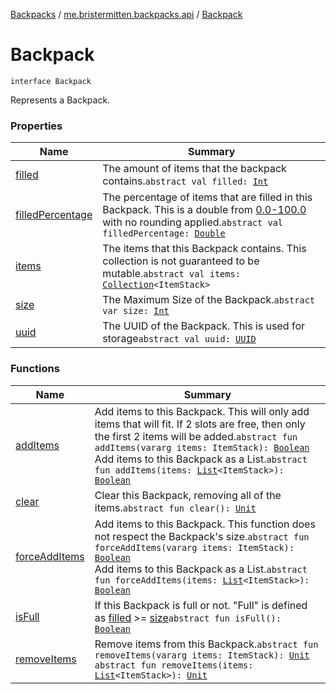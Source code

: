 [Backpacks](../../index.md) / [me.bristermitten.backpacks.api](../index.md) / [Backpack](./index.md)

# Backpack

`interface Backpack`

Represents a Backpack.

### Properties

| Name | Summary |
|---|---|
| [filled](filled.md) | The amount of items that the backpack contains.`abstract val filled: `[`Int`](https://kotlinlang.org/api/latest/jvm/stdlib/kotlin/-int/index.html) |
| [filledPercentage](filled-percentage.md) | The percentage of items that are filled in this Backpack. This is a double from [0.0-100.0](#) with no rounding applied.`abstract val filledPercentage: `[`Double`](https://kotlinlang.org/api/latest/jvm/stdlib/kotlin/-double/index.html) |
| [items](items.md) | The items that this Backpack contains. This collection is not guaranteed to be mutable.`abstract val items: `[`Collection`](https://kotlinlang.org/api/latest/jvm/stdlib/kotlin.collections/-collection/index.html)`<ItemStack>` |
| [size](size.md) | The Maximum Size of the Backpack.`abstract var size: `[`Int`](https://kotlinlang.org/api/latest/jvm/stdlib/kotlin/-int/index.html) |
| [uuid](uuid.md) | The UUID of the Backpack. This is used for storage`abstract val uuid: `[`UUID`](https://docs.oracle.com/javase/6/docs/api/java/util/UUID.html) |

### Functions

| Name | Summary |
|---|---|
| [addItems](add-items.md) | Add items to this Backpack. This will only add items that will fit. If 2 slots are free, then only the first 2 items will be added.`abstract fun addItems(vararg items: ItemStack): `[`Boolean`](https://kotlinlang.org/api/latest/jvm/stdlib/kotlin/-boolean/index.html)<br>Add items to this Backpack as a List.`abstract fun addItems(items: `[`List`](https://kotlinlang.org/api/latest/jvm/stdlib/kotlin.collections/-list/index.html)`<ItemStack>): `[`Boolean`](https://kotlinlang.org/api/latest/jvm/stdlib/kotlin/-boolean/index.html) |
| [clear](clear.md) | Clear this Backpack, removing all of the items.`abstract fun clear(): `[`Unit`](https://kotlinlang.org/api/latest/jvm/stdlib/kotlin/-unit/index.html) |
| [forceAddItems](force-add-items.md) | Add items to this Backpack. This function does not respect the Backpack's size.`abstract fun forceAddItems(vararg items: ItemStack): `[`Boolean`](https://kotlinlang.org/api/latest/jvm/stdlib/kotlin/-boolean/index.html)<br>Add items to this Backpack as a List.`abstract fun forceAddItems(items: `[`List`](https://kotlinlang.org/api/latest/jvm/stdlib/kotlin.collections/-list/index.html)`<ItemStack>): `[`Boolean`](https://kotlinlang.org/api/latest/jvm/stdlib/kotlin/-boolean/index.html) |
| [isFull](is-full.md) | If this Backpack is full or not. "Full" is defined as [filled](filled.md) &gt;= [size](size.md)`abstract fun isFull(): `[`Boolean`](https://kotlinlang.org/api/latest/jvm/stdlib/kotlin/-boolean/index.html) |
| [removeItems](remove-items.md) | Remove items from this Backpack.`abstract fun removeItems(vararg items: ItemStack): `[`Unit`](https://kotlinlang.org/api/latest/jvm/stdlib/kotlin/-unit/index.html)<br>`abstract fun removeItems(items: `[`List`](https://kotlinlang.org/api/latest/jvm/stdlib/kotlin.collections/-list/index.html)`<ItemStack>): `[`Unit`](https://kotlinlang.org/api/latest/jvm/stdlib/kotlin/-unit/index.html) |
